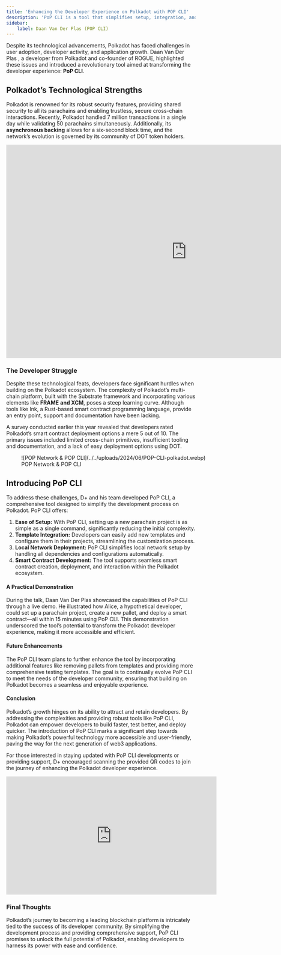 ```yaml
---
title: 'Enhancing the Developer Experience on Polkadot with POP CLI'
description: 'PoP CLI is a tool that simplifies setup, integration, and deployment, empowering developers to efficiently leverage Polkadot ecosystem.'
sidebar:
    label: Daan Van Der Plas (POP CLI)
---
```


Despite its technological advancements, Polkadot has faced challenges in user adoption, developer activity, and application growth. Daan Van Der Plas , a developer from Polkadot and co-founder of ROGUE, highlighted these issues and introduced a revolutionary tool aimed at transforming the developer experience: **PoP CLI**.

Polkadot’s Technological Strengths
----------------------------------

Polkadot is renowned for its robust security features, providing shared security to all its parachains and enabling trustless, secure cross-chain interactions. Recently, Polkadot handled 7 million transactions in a single day while validating 50 parachains simultaneously. Additionally, its **asynchronous backing** allows for a six-second block time, and the network’s evolution is governed by its community of DOT token holders.

<iframe allowfullscreen="allowfullscreen" frameborder="0" height="569" src="https://docs.google.com/presentation/d/e/2PACX-1vQlwzxKXYsV-zLZQnTsCyXhC3SnEZXplxMOiun_y45FzI_0UqxxE3a_4vKZphuj3tbMxrSjk3RRpx1V/embed?start=false&loop=false&delayms=60000" width="960"></iframe>

### The Developer Struggle

Despite these technological feats, developers face significant hurdles when building on the Polkadot ecosystem. The complexity of Polkadot’s multi-chain platform, built with the Substrate framework and incorporating various elements like **FRAME** **and XCM**, poses a steep learning curve. Although tools like Ink, a Rust-based smart contract programming language, provide an entry point, support and documentation have been lacking.

A survey conducted earlier this year revealed that developers rated Polkadot’s smart contract deployment options a mere 5 out of 10. The primary issues included limited cross-chain primitives, insufficient tooling and documentation, and a lack of easy deployment options using DOT.

<figure aria-describedby="caption-attachment-8217" class="wp-caption alignnone" id="attachment_8217" style="width: 650px">![POP Network & POP CLI](../../uploads/2024/06/POP-CLI-polkadot.webp)<figcaption class="wp-caption-text" id="caption-attachment-8217">POP Network &amp; POP CLI</figcaption></figure>

Introducing PoP CLI
-------------------

To address these challenges, D+ and his team developed PoP CLI, a comprehensive tool designed to simplify the development process on Polkadot. PoP CLI offers:

1. **Ease of Setup:** With PoP CLI, setting up a new parachain project is as simple as a single command, significantly reducing the initial complexity.
2. **Template Integration:** Developers can easily add new templates and configure them in their projects, streamlining the customization process.
3. **Local Network Deployment:** PoP CLI simplifies local network setup by handling all dependencies and configurations automatically.
4. **Smart Contract Development:** The tool supports seamless smart contract creation, deployment, and interaction within the Polkadot ecosystem.

#### A Practical Demonstration

During the talk, Daan Van Der Plas showcased the capabilities of PoP CLI through a live demo. He illustrated how Alice, a hypothetical developer, could set up a parachain project, create a new pallet, and deploy a smart contract—all within 15 minutes using PoP CLI. This demonstration underscored the tool’s potential to transform the Polkadot developer experience, making it more accessible and efficient.

#### Future Enhancements

The PoP CLI team plans to further enhance the tool by incorporating additional features like removing pallets from templates and providing more comprehensive testing templates. The goal is to continually evolve PoP CLI to meet the needs of the developer community, ensuring that building on Polkadot becomes a seamless and enjoyable experience.

#### Conclusion

Polkadot’s growth hinges on its ability to attract and retain developers. By addressing the complexities and providing robust tools like PoP CLI, Polkadot can empower developers to build faster, test better, and deploy quicker. The introduction of PoP CLI marks a significant step towards making Polkadot’s powerful technology more accessible and user-friendly, paving the way for the next generation of web3 applications.

For those interested in staying updated with PoP CLI developments or providing support, D+ encouraged scanning the provided QR codes to join the journey of enhancing the Polkadot developer experience.  
<iframe allowfullscreen="allowfullscreen" frameborder="0" height="315" src="https://www.youtube.com/embed/BqnQB2aPUFY?si=p6DbT1gAJtTkFvpa" title="YouTube video player" width="560"></iframe>

### Final Thoughts

Polkadot’s journey to becoming a leading blockchain platform is intricately tied to the success of its developer community. By simplifying the development process and providing comprehensive support, PoP CLI promises to unlock the full potential of Polkadot, enabling developers to harness its power with ease and confidence.